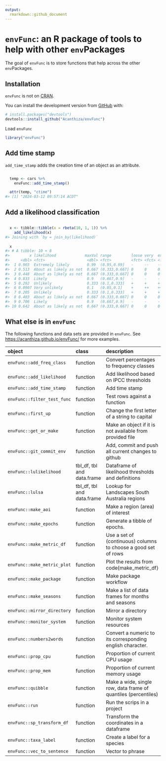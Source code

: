 ```yaml
---
output:
  rmarkdown::github_document
---
```


<!-- README.md is generated from README.Rmd. Please edit that file -->



# `envFunc`: an R package of tools to help with other `env`Packages

<!-- badges: start -->
<!-- badges: end -->

The goal of `envFunc` is to store functions that help across the other `env`Packages.

## Installation

`envFunc` is not on [CRAN](https://CRAN.R-project.org).

You can install the development version from [GitHub](https://github.com/) with:

``` r
# install.packages("devtools")
devtools::install_github("Acanthiza/envFunc")
```

Load `envFunc`


```r
library("envFunc")
```

## Add time stamp

`add_time_stamp` adds the creation time of an object as an attribute.


```r

  temp <- cars %>%
    envFunc::add_time_stamp()

  attr(temp, "ctime")
#> [1] "2024-03-12 09:57:14 ACDT"
```

## Add a likelihood classification


```r

  x <- tibble::tibble(x = rbeta(10, 1, 1)) %>%
    add_likelihood(x)
#> Joining with `by = join_by(likelihood)`
  
  x
#> # A tibble: 10 × 8
#>         x likelihood             maxVal range         loose very  extreme exceptional
#>     <dbl> <fct>                   <dbl> <fct>         <fct> <fct> <fct>   <fct>      
#>  1 0.965  Extremely likely        0.99  (0.95,0.99]   -     --    ---     ---        
#>  2 0.513  About as likely as not  0.667 (0.333,0.667] 0     0     0       0          
#>  3 0.448  About as likely as not  0.667 (0.333,0.667] 0     0     0       0          
#>  4 0.833  Likely                  0.9   (0.667,0.9]   -     -     -       -          
#>  5 0.292  Unlikely                0.333 (0.1,0.333]   +     +     +       +          
#>  6 0.0907 Very unlikely           0.1   (0.05,0.1]    +     ++    ++      ++         
#>  7 0.205  Unlikely                0.333 (0.1,0.333]   +     +     +       +          
#>  8 0.403  About as likely as not  0.667 (0.333,0.667] 0     0     0       0          
#>  9 0.706  Likely                  0.9   (0.667,0.9]   -     -     -       -          
#> 10 0.642  About as likely as not  0.667 (0.333,0.667] 0     0     0       0
```

## What else is in `envFunc`

The following functions and data sets are provided in `envFunc`. See https://acanthiza.github.io/envFunc/ for more examples.



|object                      |class                      |description                                                    |
|:---------------------------|:--------------------------|:--------------------------------------------------------------|
|`envFunc::add_freq_class`   |function                   |Convert percentages to frequency classes                       |
|`envFunc::add_likelihood`   |function                   |Add likelihood based on IPCC thresholds                        |
|`envFunc::add_time_stamp`   |function                   |Add time stamp                                                 |
|`envFunc::filter_test_func` |function                   |Test rows against a function                                   |
|`envFunc::first_up`         |function                   |Change the first letter of a string to capital                 |
|`envFunc::get_or_make`      |function                   |Make an object if it is not available from provided file       |
|`envFunc::git_commit_env`   |function                   |Add, commit and push all current changes to github             |
|`envFunc::lulikelihood`     |tbl_df, tbl and data.frame |Dataframe of likelihood thresholds and definitions             |
|`envFunc::lulsa`            |tbl_df, tbl and data.frame |Lookup for Landscapes South Australia regions                  |
|`envFunc::make_aoi`         |function                   |Make a region (area) of interest                               |
|`envFunc::make_epochs`      |function                   |Generate a tibble of epochs.                                   |
|`envFunc::make_metric_df`   |function                   |Use a set of (continuous) columns to choose a good set of rows |
|`envFunc::make_metric_plot` |function                   |Plot the results from code{make_metric_df}                     |
|`envFunc::make_package`     |function                   |Make package workflow                                          |
|`envFunc::make_seasons`     |function                   |Make a list of data frames for months and seasons              |
|`envFunc::mirror_directory` |function                   |Mirror a directory                                             |
|`envFunc::monitor_system`   |function                   |Monitor system resources                                       |
|`envFunc::numbers2words`    |function                   |Convert a numeric to its corresponding english character.      |
|`envFunc::prop_cpu`         |function                   |Proportion of current CPU usage                                |
|`envFunc::prop_mem`         |function                   |Proportion of current memory usage                             |
|`envFunc::quibble`          |function                   |Make a wide, single row, data frame of quantiles (percentiles) |
|`envFunc::run`              |function                   |Run the scrips in a project                                    |
|`envFunc::sp_transform_df`  |function                   |Transform the coordinates in a dataframe                       |
|`envFunc::taxa_label`       |function                   |Create a label for a species                                   |
|`envFunc::vec_to_sentence`  |function                   |Vector to phrase                                               |






